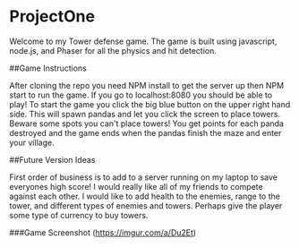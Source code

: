 # ProjectOne

Welcome to my Tower defense game. The game is built using javascript, node.js, and Phaser for all the physics and hit detection.

##Game Instructions

After cloning the repo you need NPM install to get the server up then NPM start to run the game. If you go to localhost:8080 you should be able to play! To start the game you click the big blue button on the upper right hand side. This will spawn pandas and let you click the screen to place towers. Beware some spots you can't place towers! You get points for each panda destroyed and the game ends when the pandas finish the maze and enter your village.

##Future Version Ideas

First order of business is to add to a server running on my laptop to save everyones high score! I would really like all of my friends to compete against each other. I would like to add health to the enemies, range to the tower, and different types of enemies and towers. Perhaps give the player some type of currency to buy towers.


###Game Screenshot
(https://imgur.com/a/Du2Et)